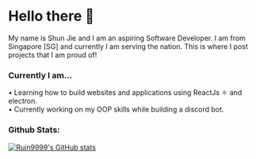 <h1>Hello there 👋</h1>
My name is Shun Jie and I am an aspiring Software Developer.
I am from Singapore [SG] and currently I am serving the nation.
This is where I post projects that I am proud of!
<h3>Currently I am...</h3>
• Learning how to build websites and applications using ReactJs ⚛ and electron. <br />
• Currently working on my OOP skills while building a discord bot.
<h3>Github Stats:</h3>

[![Ruin9999's GitHub stats](https://github-readme-stats.vercel.app/api?username=ruin9999)](https://github.com/anuraghazra/github-readme-stats)
